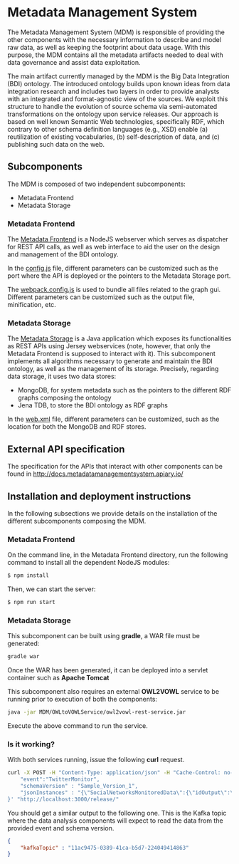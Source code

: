 
# Metadata Management System
The Metadata Management System (MDM) is responsible of providing the other components with the necessary information to describe and model raw data, as well as keeping the footprint about data usage. With this purpose, the MDM contains all the metadata artifacts needed to deal with data governance and assist data exploitation.

The main artifact currently managed by the MDM is the Big Data Integration (BDI) ontology. The introduced ontology builds upon known ideas from data integration research and includes two layers in order to provide analysts with an integrated and format-agnostic view of the sources. We exploit this structure to handle the evolution of source schema via semi-automated transformations on the ontology upon service releases. Our approach is based on well known Semantic Web technologies, specifically RDF, which contrary to other schema definition languages (e.g., XSD) enable (a) reutilization of existing vocabularies, (b) self-description of data, and (c) publishing such data on the web.

## Subcomponents
The MDM is composed of two independent subcomponents:
- Metadata Frontend  
- Metadata Storage

### Metadata Frontend
The [Metadata Frontend][mdm_frontend] is a NodeJS webserver which serves as dispatcher for REST API calls, as well as web interface to aid the user on the design and management of the BDI ontology.

In the [config.js][config.properties.frontend] file, different parameters can be customized such as the port where the API is deployed or the pointers to the Metadata Storage port.

The [webpack.config.js][webpack.config.frontend] is used to bundle all files related to the graph gui. Different parameters can be customized such as the output file, minification, etc.

### Metadata Storage
The [Metadata Storage][mdm_storage] is a Java application which exposes its functionalities as REST APIs using Jersey webservices (note, however, that only the Metadata Frontend is supposed to interact with it). This subcomponent implements all algorithms necessary to generate and maintain the BDI ontology, as well as the management of its storage. Precisely, regarding data storage, it uses two data stores:
  - MongoDB, for system metadata such as the pointers to the different RDF graphs composing the ontology
  - Jena TDB, to store the BDI ontology as RDF graphs

In the [web.xml][config.properties.storage] file, different parameters can be customized, such as the location for both the MongoDB and RDF stores.

## External API specification
The specification for the APIs that interact with other components can be found in http://docs.metadatamanagementsystem.apiary.io/

## Installation and deployment instructions
In the following subsections we provide details on the installation of the different subcomponents composing the MDM.

### Metadata Frontend
On the command line, in the Metadata Frontend directory, run the following command to install all the dependent NodeJS modules:

```sh
$ npm install
```
Then, we can start the server:
```sh
$ npm run start
```

### Metadata Storage
This subcomponent can be built using **gradle**, a WAR file must be generated:
```sh
gradle war
```
Once the WAR has been generated, it can be deployed into a servlet container such as **Apache Tomcat**

This subcomponent also requires an external **OWL2VOWL** service to be running prior to execution of both the components:
```sh
java -jar MDM/OWLtoVOWLService/owl2vowl-rest-service.jar
```
Execute the above command to run the service.
### Is it working?
With both services running, issue the following **curl** request.
```sh
curl -X POST -H "Content-Type: application/json" -H "Cache-Control: no-cache" -H "Postman-Token: 2f1123ba-418a-f614-7659-6b59fd6d49d8" -d '{
	"event":"TwitterMonitor",
    "schemaVersion" : "Sample_Version_1",
    "jsonInstances" : "{\"SocialNetworksMonitoredData\":{\"idOutput\":\"12345\",\"confId\":\"67890\",\"searchTimeStamp\":\"2016-07-19 17:23:00.000\",\"numDataItems\":1,\"DataItems\":[{\"idItem\":\"6253282\",\"timeStamp\":\"2016-05-25 20:03\",\"message\":\"Game on. Big ten network in 10 mins. Hoop for water. Flint we got ya back\",\"author\":\"@SnoopDogg\",\"link\":\"https:\/\/twitter.com\/SnoopDogg\/status\/734894106967703552\"}]}}"
}' "http://localhost:3000/release/"
```
You should get a similar output to the following one. This is the Kafka topic where the data analysis components will expect to read the data from the provided event and schema version.
```json
{
    "kafkaTopic" : "11ac9475-0389-41ca-b5d7-224049414863"
}
```

   [mdm_frontend]: <https://github.com/supersede-project/big_data/tree/master/data_management/MetadataManagementSystem/MetadataFrontend>
   [mdm_storage]: <https://github.com/supersede-project/big_data/tree/master/data_management/MetadataManagementSystem/MetadataStorage>
   [config.properties.frontend]: <https://github.com/supersede-project/big_data/blob/master/data_management/MetadataManagementSystem/MetadataFrontend/config.js>
   [config.properties.storage]: <https://github.com/supersede-project/big_data/blob/master/data_management/MetadataManagementSystem/MetadataStorage/src/main/webapp/WEB-INF/web.xml>
   [forever]: <https://github.com/foreverjs/forever>
   [webpack.config.frontend]: <https://github.com/serginf/MDM/blob/webVowl/MetadataFrontend/webpack.config.js>
